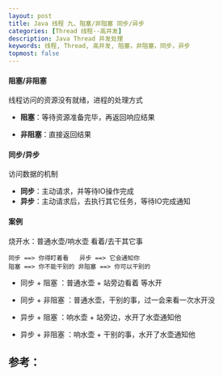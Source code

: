 ```yaml
---
layout: post
title: Java 线程 九、阻塞/非阻塞 同步/异步
categories: [Thread 线程--高并发]
description: Java Thread 并发处理
keywords: 线程, Thread, 高并发, 阻塞，非阻塞，同步，异步
topmost: false
---
```


#### 阻塞/非阻塞

线程访问的资源没有就绪，进程的处理方式

- **阻塞**：等待资源准备完毕，再返回响应结果

- **非阻塞**：直接返回结果



#### 同步/异步

访问数据的机制

- **同步**：主动请求，并等待IO操作完成
- **异步**：主动请求后，去执行其它任务，等待IO完成通知



#### 案例

烧开水：普通水壶/响水壶 看着/去干其它事

```
同步 ==> 你得盯着看   异步 ==> 它会通知你
阻塞 ==> 你不能干别的 非阻塞 ==> 你可以干别的
```

- 同步 + 阻塞   ：普通水壶 + 站旁边看着 等水开
- 同步 + 非阻塞 ：普通水壶，干别的事，过一会来看一次水开没 

- 异步 + 阻塞   ：响水壶 + 站旁边，水开了水壶通知他

- 异步 + 非阻塞 ：响水壶 + 干别的事，水开了水壶通知他






## 参考：

